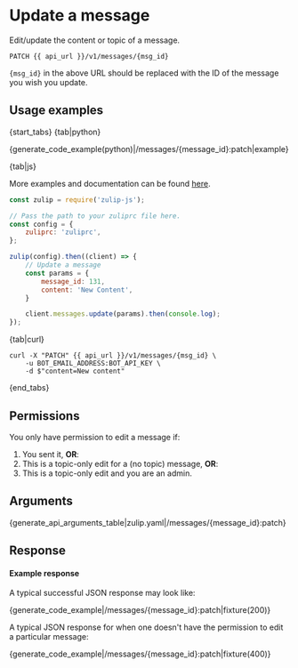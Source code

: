 # Update a message

Edit/update the content or topic of a message.

`PATCH {{ api_url }}/v1/messages/{msg_id}`

`{msg_id}` in the above URL should be replaced with the ID of the
message you wish you update.

## Usage examples

{start_tabs}
{tab|python}

{generate_code_example(python)|/messages/{message_id}:patch|example}

{tab|js}

More examples and documentation can be found [here](https://github.com/zulip/zulip-js).
```js
const zulip = require('zulip-js');

// Pass the path to your zuliprc file here.
const config = {
    zuliprc: 'zuliprc',
};

zulip(config).then((client) => {
    // Update a message
    const params = {
        message_id: 131,
        content: 'New Content',
    }

    client.messages.update(params).then(console.log);
});
```

{tab|curl}

``` curl
curl -X "PATCH" {{ api_url }}/v1/messages/{msg_id} \
    -u BOT_EMAIL_ADDRESS:BOT_API_KEY \
    -d $"content=New content"
```

{end_tabs}

## Permissions

You only have permission to edit a message if:

1. You sent it, **OR**:
2. This is a topic-only edit for a (no topic) message, **OR**:
3. This is a topic-only edit and you are an admin.

## Arguments

{generate_api_arguments_table|zulip.yaml|/messages/{message_id}:patch}

## Response

#### Example response

A typical successful JSON response may look like:

{generate_code_example|/messages/{message_id}:patch|fixture(200)}

A typical JSON response for when one doesn't have the permission to
edit a particular message:

{generate_code_example|/messages/{message_id}:patch|fixture(400)}
